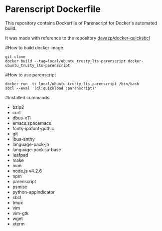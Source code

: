 Parenscript Dockerfile
====================

This repository contains Dockerfile of Parenscript for Docker's automated build.

It was made with reference to the repository [davazp/docker-quicksbcl](https://github.com/davazp/docker-quicksbcl)

#How to build docker image

```
git clone 
docker build --tag=local/ubuntu_trusty_lts-parenscript docker-ubuntu_trusty_lts-parenscript
```

#How to use parenscript
```
docker run -ti local/ubuntu_trusty_lts-parenscript /bin/bash
sbcl --eval '(ql:quickload :parenscript)'
```

#Installed commands
* bzip2
* curl
* dbus-x11
* emacs.spacemacs
* fonts-ipafont-gothic
* git
* ibus-anthy
* language-pack-ja
* language-pack-ja-base
* leafpad
* make
* man
* node.js v4.2.6
* npm
* parenscript
* psmisc
* python-appindicator
* sbcl
* tmux
* vim
* vim-gtk
* wget
* xterm
